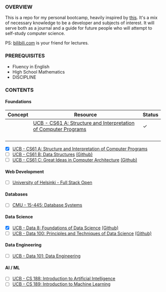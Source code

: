 ### OVERVIEW

This is a repo for my personal bootcamp, heavily inspired by [this](https://www.reddit.com/r/learnprogramming/comments/ortnef/a_super_harsh_guide_to_learning_computer_science/). It's a mix of necessary knowledge to be a developer and subjects of interest. It will serve both as a journal and a guide for future people who will attempt to self-study computer science.

PS: [bilibili.com](https://www.bilibili.com/) is your friend for lectures.

### PREREQUISITES

- Fluency in English
- High School Mathematics
- DISCIPLINE

### CONTENTS

#### Foundations

|Concept|Resource|Status|
|---|---|---|
||[UCB - CS61 A: Structure and Interpretation of Computer Programs](https://cs61a.org/)|✓|
||||
||||
||||
||||

- [x] [UCB - CS61 A: Structure and Interpretation of Computer Programs](https://cs61a.org/)
- [ ] [UCB - CS61 B: Data Structures](https://sp21.datastructur.es/) [(Github)](https://github.com/orgs/Berkeley-CS61B/repositories)
- [ ] [UCB - CS61 C: Great Ideas in Computer Architecture](https://cs61c.org/fa22/) [(Github)](https://github.com/orgs/61c-teach/repositories)

#### Web Development

- [ ] [University of Helsinki - Full Stack Open](https://fullstackopen.com/en/)

#### Databases

- [ ] [CMU - 15-445: Database Systems](https://15445.courses.cs.cmu.edu/fall2022/)

#### Data Science

- [x] [UCB - Data 8: Foundations of Data Science](http://data8.org/fa22/) [(Github)](https://github.com/orgs/data-8/repositories) 
- [ ] [UCB - Data 100: Principles and Techniques of Data Science](https://ds100.org/sp22/) [(Github)](https://github.com/orgs/DS-100/repositories)

#### Data Engineering
- [ ] [UCB - Data 101: Data Engineering](https://data101.org/)

#### AI / ML
- [ ] [UCB - CS 188: Introduction to Artificial Intelligence](https://inst.eecs.berkeley.edu/~cs188/fa22/)
- [ ] [UCB - CS 189: Introduction to Machine Learning](https://people.eecs.berkeley.edu/~jrs/189/)
